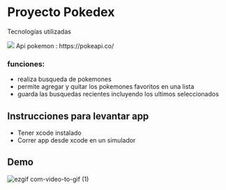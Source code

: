# Proyecto Pokedex

Tecnologías utilizadas

<img src="https://img.shields.io/badge/Swift-FA7343?style=for-the-badge&logo=swift&logoColor=white" style="max-width: 100%;">
Api pokemon : https://pokeapi.co/

### funciones:
- realiza busqueda de pokemones
- permite agregar y quitar los pokemones favoritos en una lista
- guarda las busquedas recientes incluyendo los ultimos seleccionados

## Instrucciones para levantar app
- Tener xcode instalado
- Correr app desde xcode en un simulador

## Demo
![ezgif com-video-to-gif (1)](https://user-images.githubusercontent.com/72414242/222282827-3dd60d25-8f6c-4135-900c-ce52eabf55d8.gif)
